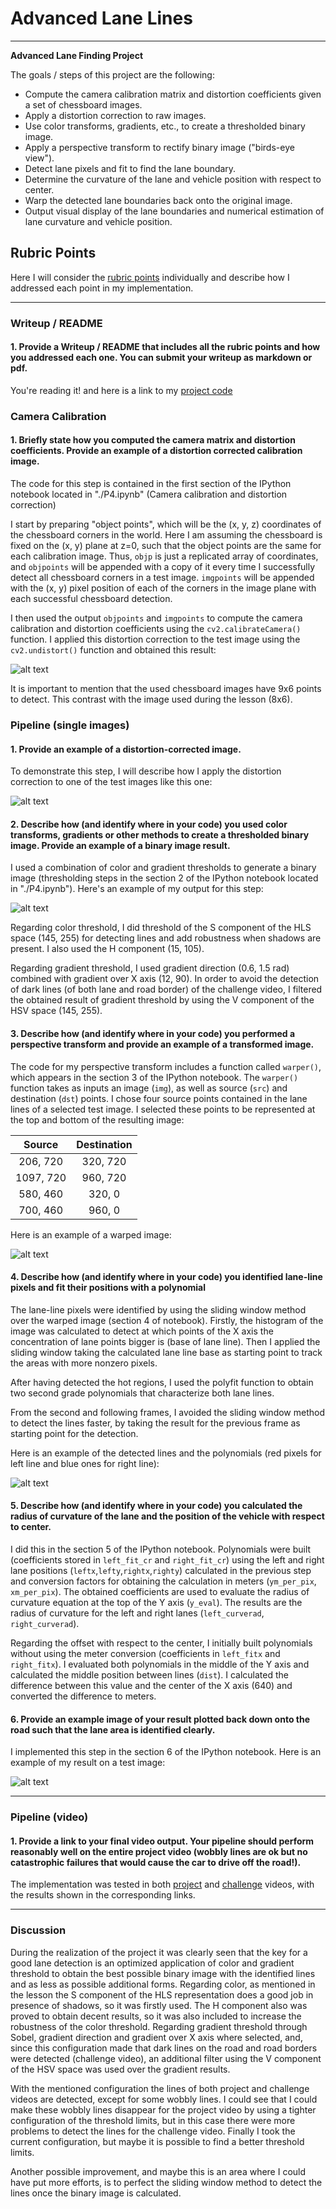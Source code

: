 # **Advanced Lane Lines**

---

**Advanced Lane Finding Project**

The goals / steps of this project are the following:

* Compute the camera calibration matrix and distortion coefficients given a set of chessboard images.
* Apply a distortion correction to raw images.
* Use color transforms, gradients, etc., to create a thresholded binary image.
* Apply a perspective transform to rectify binary image ("birds-eye view").
* Detect lane pixels and fit to find the lane boundary.
* Determine the curvature of the lane and vehicle position with respect to center.
* Warp the detected lane boundaries back onto the original image.
* Output visual display of the lane boundaries and numerical estimation of lane curvature and vehicle position.

[//]: # (Image References)

[image1]: ./output_images/undistort_test_image_calibration.png "Undistorted"
[image2]: ./output_images/undistort_test_image.png "Road Transformed"
[image3]: ./output_images/threshold.png "Binary Example"
[image4]: ./output_images/warped.png "Warp Example"
[image5]: ./output_images/lane_detection.png "Fit Visual"
[image6]: ./output_images/view.png "Output"
[video1]: ./project_video.mp4 "Video"

## Rubric Points

Here I will consider the [rubric points](https://review.udacity.com/#!/rubrics/571/view) individually and describe how I addressed each point in my implementation.  

---

### Writeup / README

#### 1. Provide a Writeup / README that includes all the rubric points and how you addressed each one.  You can submit your writeup as markdown or pdf.   

You're reading it! and here is a link to my [project code](./P4.ipynb)

### Camera Calibration

#### 1. Briefly state how you computed the camera matrix and distortion coefficients. Provide an example of a distortion corrected calibration image.

The code for this step is contained in the first section of the IPython notebook located in "./P4.ipynb" (Camera calibration and distortion correction)

I start by preparing "object points", which will be the (x, y, z) coordinates of the chessboard corners in the world. Here I am assuming the chessboard is fixed on the (x, y) plane at z=0, such that the object points are the same for each calibration image.  Thus, `objp` is just a replicated array of coordinates, and `objpoints` will be appended with a copy of it every time I successfully detect all chessboard corners in a test image.  `imgpoints` will be appended with the (x, y) pixel position of each of the corners in the image plane with each successful chessboard detection.  

I then used the output `objpoints` and `imgpoints` to compute the camera calibration and distortion coefficients using the `cv2.calibrateCamera()` function.  I applied this distortion correction to the test image using the `cv2.undistort()` function and obtained this result:

![alt text][image1]

It is important to mention that the used chessboard images have 9x6 points to detect. This contrast with the image used during the lesson (8x6).

### Pipeline (single images)

#### 1. Provide an example of a distortion-corrected image.

To demonstrate this step, I will describe how I apply the distortion correction to one of the test images like this one:

![alt text][image2]

#### 2. Describe how (and identify where in your code) you used color transforms, gradients or other methods to create a thresholded binary image.  Provide an example of a binary image result.

I used a combination of color and gradient thresholds to generate a binary image (thresholding steps in the section 2 of the IPython notebook located in "./P4.ipynb").  Here's an example of my output for this step:

![alt text][image3]

Regarding color threshold, I did threshold of the S component of the HLS space (145, 255) for detecting lines and add robustness when shadows are present. I also used the H component (15, 105).

Regarding gradient threshold, I used gradient direction (0.6, 1.5 rad) combined with gradient over X axis (12, 90). In order to avoid the detection of dark lines (of both lane and road border) of the challenge video, I filtered the obtained result of gradient threshold by using the V component of the HSV space (145, 255).

#### 3. Describe how (and identify where in your code) you performed a perspective transform and provide an example of a transformed image.

The code for my perspective transform includes a function called `warper()`, which appears in the section 3 of the IPython notebook.  The `warper()` function takes as inputs an image (`img`), as well as source (`src`) and destination (`dst`) points.  I chose four source points contained in the lane lines of a selected test image. I selected these points to be represented at the top and bottom of the resulting image:

| Source        | Destination   |
|:-------------:|:-------------:|
| 206, 720      | 320, 720        |
| 1097, 720      | 960, 720      |
| 580, 460     | 320, 0      |
| 700, 460      | 960, 0        |

Here is an example of a warped image:

![alt text][image4]

#### 4. Describe how (and identify where in your code) you identified lane-line pixels and fit their positions with a polynomial

The lane-line pixels were identified by using the sliding window method over the warped image (section 4 of notebook). Firstly, the histogram of the image was calculated to detect at which points of the X axis the concentration of lane points bigger is (base of lane line). Then I applied the sliding window taking the calculated lane line base as starting point to track the areas with more nonzero pixels.

After having detected the hot regions, I used the polyfit function to obtain two second grade polynomials that characterize both lane lines.

From the second and following frames, I avoided the sliding window method to detect the lines faster, by taking the result for the previous frame as starting point for the detection.

Here is an example of the detected lines and the polynomials (red pixels for left line and blue ones for right line):

![alt text][image5]

#### 5. Describe how (and identify where in your code) you calculated the radius of curvature of the lane and the position of the vehicle with respect to center.

I did this in the section 5 of the IPython notebook. Polynomials were built (coefficients stored in `left_fit_cr` and `right_fit_cr`) using the left and right lane positions (`leftx`,`lefty`,`rightx`,`righty`) calculated in the previous step and conversion factors for obtaining the calculation in meters (`ym_per_pix`, `xm_per_pix`). The obtained coefficients are used to evaluate the radius of curvature equation at the top of the Y axis (`y_eval`). The results are the radius of curvature for the left and right lanes (`left_curverad`, `right_curverad`).

Regarding the offset with respect to the center, I initially built polynomials without using the meter conversion (coefficients in `left_fitx` and `right_fitx`). I evaluated both polynomials in the middle of the Y axis and calculated the middle position between lines (`dist`). I calculated the difference between this value and the center of the X axis (640) and converted the difference to meters.

#### 6. Provide an example image of your result plotted back down onto the road such that the lane area is identified clearly.

I implemented this step in the section 6 of the IPython notebook. Here is an example of my result on a test image:

![alt text][image6]

---

### Pipeline (video)

#### 1. Provide a link to your final video output. Your pipeline should perform reasonably well on the entire project video (wobbly lines are ok but no catastrophic failures that would cause the car to drive off the road!).

The implementation was tested in both [project](https://www.youtube.com/watch?v=8Vk3wZvbm2w) and [challenge](https://www.youtube.com/watch?v=1goSxOi9ko0) videos, with the results shown in the corresponding links.

---

### Discussion


During the realization of the project it was clearly seen that the key for a good lane detection is an optimized application of color and gradient threshold to obtain the best possible binary image with the identified lines and as less as possible additional forms. Regarding color, as mentioned in the lesson the S component of the HLS representation does a good job in presence of shadows, so it was firstly used. The H component also was proved to obtain decent results, so it was also included to increase the robustness of the color threshold. Regarding gradient threshold through Sobel, gradient direction and gradient over X axis where selected, and, since this configuration made that dark lines on the road and road borders were detected (challenge video), an additional filter using the V component of the HSV space was used over the gradient results.

With the mentioned configuration the lines of both project and challenge videos are detected, except for some wobbly lines. I could see that I could make these wobbly lines disappear for the project video by using a tighter configuration of the threshold limits, but in this case there were more problems to detect the lines for the challenge video. Finally I took the current configuration, but maybe it is possible to find a better threshold limits.

Another possible improvement, and maybe this is an area where I could have put more efforts, is to perfect the sliding window method to detect the lines once the binary image is calculated.
